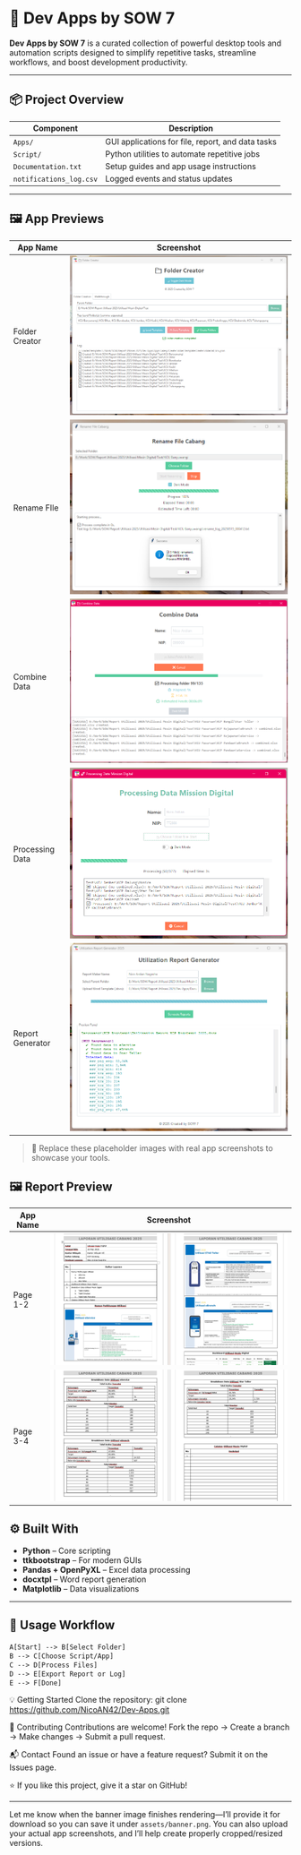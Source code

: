 # 🚀 Dev Apps by SOW 7

**Dev Apps by SOW 7** is a curated collection of powerful desktop tools and automation scripts designed to simplify repetitive tasks, streamline workflows, and boost development productivity.

---

## 📦 Project Overview

| Component              | Description                                    |
|------------------------|------------------------------------------------|
| `Apps/`                | GUI applications for file, report, and data tasks |
| `Script/`              | Python utilities to automate repetitive jobs  |
| `Documentation.txt`    | Setup guides and app usage instructions       |
| `notifications_log.csv`| Logged events and status updates              |

---

## 🖼️ App Previews

| App Name        | Screenshot                                 |
|------------------|--------------------------------------------|
| Folder Creator   | ![Folder App](assets/CreateFolder.png)          |
| Rename FIle | ![Folder App](assets/RenameFile.png)        |
| Combine Data       | ![Folder App](assets/DataCombine.png)        |
| Processing Data   | ![Folder App](assets/DataProcessing.png)       |
| Report Generator | ![Folder App](assets/GenerateReport.png)        |

> 📌 Replace these placeholder images with real app screenshots to showcase your tools.
## 🖼️ Report Preview
| App Name        | Screenshot                                 |
|------------------|--------------------------------------------|
| Page 1-2   | ![Folder App](assets/report1.png)          |
| Page 3-4 | ![Folder App](assets/report2.png)        |

## ⚙️ Built With

- **Python** – Core scripting
- **ttkbootstrap** – For modern GUIs
- **Pandas + OpenPyXL** – Excel data processing
- **docxtpl** – Word report generation
- **Matplotlib** – Data visualizations

---

## 🚀 Usage Workflow

    A[Start] --> B[Select Folder]
    B --> C[Choose Script/App]
    C --> D[Process Files]
    D --> E[Export Report or Log]
    E --> F[Done]

💡 Getting Started
Clone the repository:
git clone https://github.com/NicoAN42/Dev-Apps.git

🤝 Contributing
Contributions are welcome!
Fork the repo → Create a branch → Make changes → Submit a pull request.

📬 Contact
Found an issue or have a feature request?
Submit it on the Issues page.

⭐ If you like this project, give it a star on GitHub!

---

Let me know when the banner image finishes rendering—I’ll provide it for download so you can save it under `assets/banner.png`. You can also upload your actual app screenshots, and I’ll help create properly cropped/resized versions.
